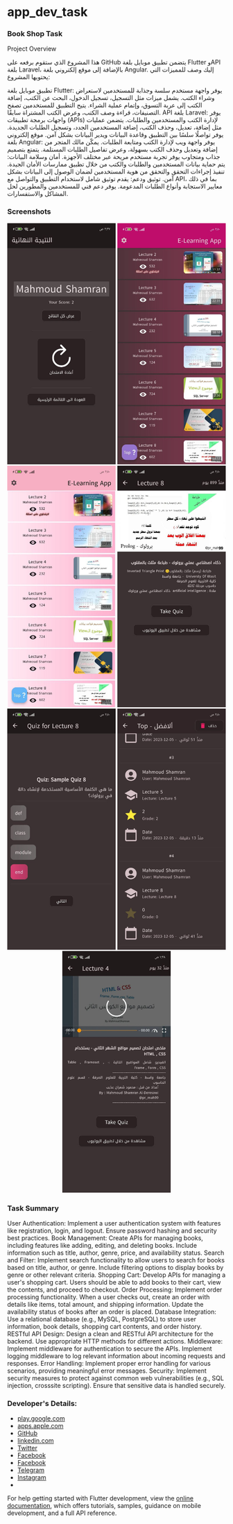 # app_dev_task

### Book Shop Task
Project Overview

هذا المشروع الذي ستقوم برفعه على GitHub يتضمن تطبيق موبايل بلغة Flutter وAPI بلغة Laravel، بالإضافة إلى موقع إلكتروني بلغة Angular. إليك وصف للمميزات التي يحتويها المشروع:

تطبيق موبايل بلغة Flutter:
يوفر واجهة مستخدم سلسة وجذابة للمستخدمين لاستعراض وشراء الكتب.
يشمل ميزات مثل التسجيل، تسجيل الدخول، البحث عن الكتب، إضافة الكتب إلى عربة التسوق، وإتمام عملية الشراء.
يتيح التطبيق للمستخدمين تصفح التصنيفات، قراءة وصف الكتب، وعرض الكتب المشتراة سابقًا.
API بلغة Laravel:
يوفر واجهات برمجة تطبيقات (APIs) لإدارة الكتب والمستخدمين والطلبات.
يتضمن عمليات مثل إضافة، تعديل، وحذف الكتب، إضافة المستخدمين الجدد، وتسجيل الطلبات الجديدة.
يوفر تواصلًا سلسًا بين التطبيق وقاعدة البيانات ويدير البيانات بشكل آمن.
موقع إلكتروني بلغة Angular:
يوفر واجهة ويب لإدارة الكتب ومتابعة الطلبات.
يمكّن مالك المتجر من إضافة وتعديل وحذف الكتب بسهولة، وعرض تفاصيل الطلبات المستلمة.
يتمتع بتصميم جذاب ومتجاوب يوفر تجربة مستخدم مريحة عبر مختلف الأجهزة.
أمان وسلامة البيانات:
يتم حماية بيانات المستخدمين والطلبات والكتب من خلال تطبيق ممارسات الأمان الجيدة.
تنفيذ إجراءات التحقق والتحقق من هوية المستخدمين لضمان الوصول إلى البيانات بشكل آمن.
توثيق ودعم:
يقدم توثيق شامل لاستخدام التطبيق والتواصل مع API، بما في ذلك معايير الاستجابة وأنواع الطلبات المدعومة.
يوفر دعم فني للمستخدمين والمطورين لحل المشاكل والاستفسارات.


### Screenshots

<p align="center">
  <img src="https://github.com/pr-mah99/E-Learning-App/blob/main/ScreenShot/1.jpg" width="250" title="hover text">
  <img src="https://github.com/pr-mah99/E-Learning-App/blob/main/ScreenShot/2.jpg" width="250" alt="accessibility text">
  <img src="https://github.com/pr-mah99/E-Learning-App/blob/main/ScreenShot/3.jpg" width="250" alt="accessibility text">
  <img src="https://github.com/pr-mah99/E-Learning-App/blob/main/ScreenShot/4.jpg" width="250" alt="accessibility text">
  <img src="https://github.com/pr-mah99/E-Learning-App/blob/main/ScreenShot/5.jpg" width="250" alt="accessibility text">
  <img src="https://github.com/pr-mah99/E-Learning-App/blob/main/ScreenShot/6.jpg" width="250" alt="accessibility text">
  <img src="https://github.com/pr-mah99/E-Learning-App/blob/main/ScreenShot/7.jpg" width="250" alt="accessibility text">
</p>

### Task Summary
User Authentication:
Implement a user authentication system with features like registration, login, and logout.
Ensure password hashing and security best practices.
Book Management:
Create APIs for managing books, including features like adding, editing, and deleting books.
Include information such as title, author, genre, price, and availability status.
Search and Filter:
Implement search functionality to allow users to search for books based on title, author, or genre.
Include filtering options to display books by genre or other relevant criteria.
Shopping Cart:
Develop APIs for managing a user's shopping cart.
Users should be able to add books to their cart, view the contents, and proceed to checkout.
Order Processing:
Implement order processing functionality. When a user checks out, create an order with details like items, total amount, and shipping information.
Update the availability status of books after an order is placed.
Database Integration:
Use a relational database (e.g., MySQL, PostgreSQL) to store user information, book details, shopping
cart contents, and order history.
RESTful API Design:
Design a clean and RESTful API architecture for the backend.
Use appropriate HTTP methods for different actions.
Middleware:
Implement middleware for authentication to secure the APIs.
Implement logging middleware to log relevant information about incoming requests and responses.
Error Handling:
Implement proper error handling for various scenarios, providing meaningful error messages.
Security:
Implement security measures to protect against common web vulnerabilities (e.g., SQL injection, crosssite
scripting). Ensure that sensitive data is handled securely.

### Developer's Details:
- [play.google.com](play.google.com/store/apps/dev?id=8111981479252377711)
- [apps.apple.com](apps.apple.com/us/developer/mahmoud-shamran/id1690166265)
- [GitHub](github.com/pr-mah99)
- [linkedin.com](linkedin.com/in/mahmoud-shamran)
- [Twitter](twitter.com/pr_mah99)
- [Facebook](facebook.com/Mahmoud.shmran)
- [Facebook](facebook.com/Mahmoud.shmran)
- [Telegram](t.me/pr_mah99)
- [Instagram](instagram.com/pr_mah99)
- 


For help getting started with Flutter development, view the
[online documentation](https://docs.flutter.dev/), which offers tutorials,
samples, guidance on mobile development, and a full API reference.
